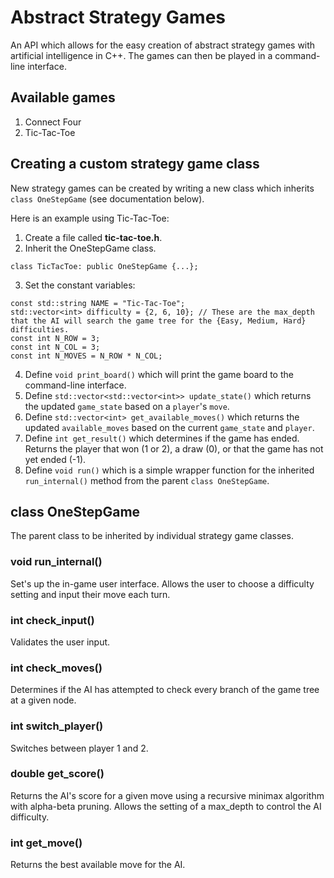 # Abstract Strategy Games 
An API which allows for the easy creation of abstract strategy games with artificial intelligence in C++. The games can then be played in a command-line interface.

## Available games
1. Connect Four
2. Tic-Tac-Toe

## Creating a custom strategy game class
New strategy games can be created by writing a new class which inherits `class OneStepGame` (see documentation below).

Here is an example using Tic-Tac-Toe:

1. Create a file called **tic-tac-toe.h**.
2. Inherit the OneStepGame class.
```
class TicTacToe: public OneStepGame {...};
```
3. Set the constant variables:
```
const std::string NAME = "Tic-Tac-Toe";   
std::vector<int> difficulty = {2, 6, 10}; // These are the max_depth that the AI will search the game tree for the {Easy, Medium, Hard} difficulties.
const int N_ROW = 3;
const int N_COL = 3;
const int N_MOVES = N_ROW * N_COL;
```
4. Define `void print_board()` which will print the game board to the command-line interface.
5. Define `std::vector<std::vector<int>> update_state()` which returns the updated `game_state` based on a `player`'s `move`.
6. Define `std::vector<int> get_available_moves()` which returns the updated `available_moves` based on the current `game_state` and `player`.
7. Define `int get_result()` which determines if the game has ended. Returns the player that won (1 or 2), a draw (0), or that the game has not yet ended (-1).
8. Define `void run()` which is a simple wrapper function for the inherited `run_internal()` method from the parent `class OneStepGame`.

## class OneStepGame
The parent class to be inherited by individual strategy game classes.

### void run_internal()
Set's up the in-game user interface. Allows the user to choose a difficulty setting and input their move each turn.

### int check_input()
Validates the user input.

### int check_moves()
Determines if the AI has attempted to check every branch of the game tree at a given node.

### int switch_player()
Switches between player 1 and 2.

### double get_score()
Returns the AI's score for a given move using a recursive minimax algorithm with alpha-beta pruning. Allows the setting of a max_depth to control the AI difficulty.

### int get_move()
Returns the best available move for the AI.

